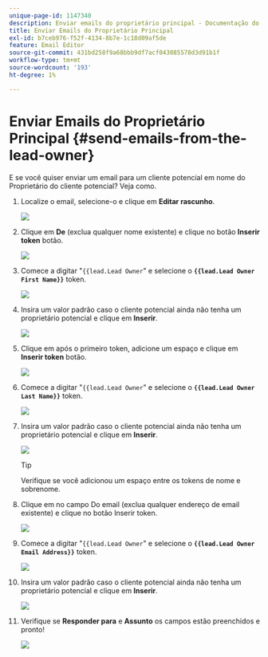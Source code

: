 ```yaml
---
unique-page-id: 1147340
description: Enviar emails do proprietário principal - Documentação do Marketo - Documentação do produto
title: Enviar Emails do Proprietário Principal
exl-id: b7ceb976-f52f-4134-8b7e-1c18d09af5de
feature: Email Editor
source-git-commit: 431bd258f9a68bbb9df7acf043085578d3d91b1f
workflow-type: tm+mt
source-wordcount: '193'
ht-degree: 1%

---
```


# Enviar Emails do Proprietário Principal {#send-emails-from-the-lead-owner}

E se você quiser enviar um email para um cliente potencial em nome do Proprietário do cliente potencial?  Veja como.

1. Localize o email, selecione-o e clique em **Editar rascunho**.

   ![](assets/one.png)

1. Clique em **De** (exclua qualquer nome existente) e clique no botão **Inserir token** botão.

   ![](assets/two.png)

1. Comece a digitar &quot;`{{lead.Lead Owner`&quot; e selecione o **`{{lead.Lead Owner First Name}}`** token.

   ![](assets/image2014-9-11-13-3a7-3a43.png)

1. Insira um valor padrão caso o cliente potencial ainda não tenha um proprietário potencial e clique em **Inserir**.

   ![](assets/image2014-9-11-13-3a7-3a58.png)

1. Clique em após o primeiro token, adicione um espaço e clique em **Inserir token** botão.

   ![](assets/five.png)

1. Comece a digitar &quot;`{{lead.Lead Owner`&quot; e selecione o **`{{lead.Lead Owner Last Name}}`** token.

   ![](assets/image2014-9-11-13-3a8-3a24.png)

1. Insira um valor padrão caso o cliente potencial ainda não tenha um proprietário potencial e clique em **Inserir**.

   ![](assets/image2014-9-11-13-3a8-3a39.png)

   >[!TIP]
   >
   >Verifique se você adicionou um espaço entre os tokens de nome e sobrenome.

1. Clique em no campo Do email (exclua qualquer endereço de email existente) e clique no botão Inserir token.

   ![](assets/eight.png)

1. Comece a digitar &quot;`{{lead.Lead Owner`&quot; e selecione o **`{{lead.Lead Owner Email Address}}`** token.

   ![](assets/image2014-9-11-13-3a9-3a33.png)

1. Insira um valor padrão caso o cliente potencial ainda não tenha um proprietário potencial e clique em **Inserir**.

   ![](assets/ten.png)

1. Verifique se **Responder para** e **Assunto** os campos estão preenchidos e pronto!

   ![](assets/eleven.png)
